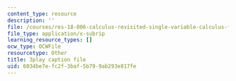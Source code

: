 ```yaml
---
content_type: resource
description: ''
file: /courses/res-18-006-calculus-revisited-single-variable-calculus-fall-2010/6034be7efc2f3baf5b799ab293e817fe_A1bPRw9VBQo.srt
file_type: application/x-subrip
learning_resource_types: []
ocw_type: OCWFile
resourcetype: Other
title: 3play caption file
uid: 6034be7e-fc2f-3baf-5b79-9ab293e817fe
---
```

